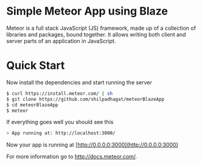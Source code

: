 Simple Meteor App using Blaze
======
Meteor is a full stack JavaScript (JS) framework, made up of a collection of libraries and packages, bound together.
It allows writing both client and server parts of an application in JavaScript. 

Quick Start
=======
Now install the dependencies and start running the server

```bash
$ curl https://install.meteor.com/ | sh
$ git clone https://github.com/shilpadhagat/meteorBlazeApp
$ cd meteorBlazeApp
$ meteor
```

If everything goes well you should see this

```bash
> App running at: http://localhost:3000/
```

Now your app is running at [http://0.0.0.0:3000](http://0.0.0.0:3000)

For more information go to  http://docs.meteor.com/.

